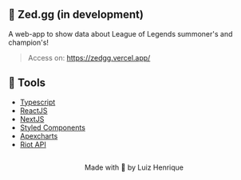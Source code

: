 ## 🔪 Zed.gg (in development) 
A web-app to show data about League of Legends summoner's and champion's!
> Access on: https://zedgg.vercel.app/

## 🔨 Tools
- [Typescript](https://www.typescriptlang.org/)
- [ReactJS](https://pt-br.reactjs.org/)
- [NextJS](https://nextjs.org/)
- [Styled Components](https://styled-components.com/)
- [Apexcharts](https://apexcharts.com/)
- [Riot API](https://developer.riotgames.com/)

##

<p align="center">Made with 🖤  by Luiz Henrique </p>
